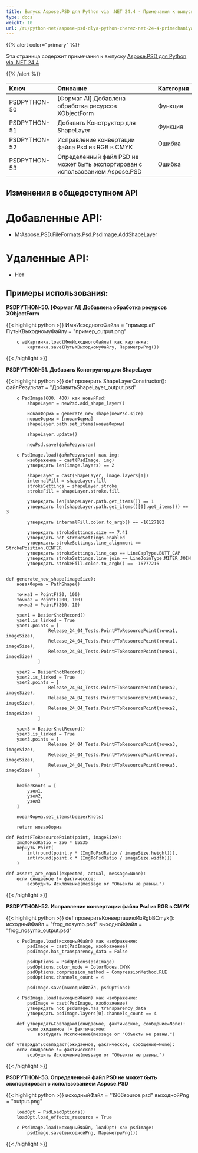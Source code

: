 ```yaml
---
title: Выпуск Aspose.PSD для Python via .NET 24.4 - Примечания к выпуску
type: docs
weight: 10
url: /ru/python-net/aspose-psd-dlya-python-cherez-net-24-4-primechaniya-k-vypusku/
---
```


{{% alert color="primary" %}}

Эта страница содержит примечания к выпуску [Aspose.PSD для Python via .NET 24.4](https://pypi.org/project/aspose-psd/)

{{% /alert %}}

| **Ключ**      | **Описание**                                                          | **Категория**|
|:-------------|:---------------------------------------------------------------------|:------------|
| PSDPYTHON-50 | [Формат AI] Добавлена обработка ресурсов XObjectForm                        | Функция     |
| PSDPYTHON-51 | Добавить Конструктор для ShapeLayer                                   | Функция     |
| PSDPYTHON-52 | Исправление конвертации файла Psd из RGB в CMYK                          | Ошибка         |
| PSDPYTHON-53 | Определенный файл PSD не может быть экспортирован с использованием Aspose.PSD               | Ошибка         |



## **Изменения в общедоступном API**
# **Добавленные API:**
- M:Aspose.PSD.FileFormats.Psd.PsdImage.AddShapeLayer

# **Удаленные API:**
- Нет


## **Примеры использования:**


**PSDPYTHON-50. [Формат AI] Добавлена обработка ресурсов XObjectForm**

{{< highlight python >}}
        ИмяИсходногоФайла = "пример.ai"
        ПутьКВыходномуФайлу = "пример_output.png"

        с aiКартинка.load(ИмяИсходногоФайла) как картинка:
            картинка.save(ПутьКВыходномуФайлу, ПараметрыPng())
{{< /highlight >}}

**PSDPYTHON-51. Добавить Конструктор для ShapeLayer**

{{< highlight python >}}
     def проверить ShapeLayerConstructor():
        файлРезультат = "ДобавитьShapeLayer_output.psd"

        с PsdImage(600, 400) как новыйPsd:
            shapeLayer = newPsd.add_shape_layer()

            новаяФорма = generate_new_shape(newPsd.size)
            новыеФормы = [новаяФорма]
            shapeLayer.path.set_items(новыеФормы)

            shapeLayer.update()

            newPsd.save(файлРезультат)

        с PsdImage.load(файлРезультат) как img:
            изображение = cast(PsdImage, img)
            утверждать len(image.layers) == 2

            shapeLayer = cast(ShapeLayer, image.layers[1])
            internalFill = shapeLayer.fill
            strokeSettings = shapeLayer.stroke
            strokeFill = shapeLayer.stroke.fill

            утверждать len(shapeLayer.path.get_items()) == 1
            утверждать len(shapeLayer.path.get_items()[0].get_items()) == 3

            утверждать internalFill.color.to_argb() == -16127182

            утверждать strokeSettings.size == 7.41
            утверждать not strokeSettings.enabled
            утверждать strokeSettings.line_alignment == StrokePosition.CENTER
            утверждать strokeSettings.line_cap == LineCapType.BUTT_CAP
            утверждать strokeSettings.line_join == LineJoinType.MITER_JOIN
            утверждать strokeFill.color.to_argb() == -16777216
			

    def generate_new_shape(imageSize):
        новаяФорма = PathShape()

        точка1 = PointF(20, 100)
        точка2 = PointF(200, 100)
        точка3 = PointF(300, 10)

        узел1 = BezierKnotRecord()
        узел1.is_linked = True
        узел1.points = [
                    Release_24_04_Tests.PointFToResourcePoint(точка1, imageSize),
                    Release_24_04_Tests.PointFToResourcePoint(точка1, imageSize),
                    Release_24_04_Tests.PointFToResourcePoint(точка1, imageSize)
                ]

        узел2 = BezierKnotRecord()
        узел2.is_linked = True
        узел2.points = [
                    Release_24_04_Tests.PointFToResourcePoint(точка2, imageSize),
                    Release_24_04_Tests.PointFToResourcePoint(точка2, imageSize),
                    Release_24_04_Tests.PointFToResourcePoint(точка2, imageSize)
                ]

        узел3 = BezierKnotRecord()
        узел3.is_linked = True
        узел3.points = [
                    Release_24_04_Tests.PointFToResourcePoint(точка3, imageSize),
                    Release_24_04_Tests.PointFToResourcePoint(точка3, imageSize),
                    Release_24_04_Tests.PointFToResourcePoint(точка3, imageSize)
                ]

        bezierKnots = [
            узел1,
            узел2,
            узел3
        ]

        новаяФорма.set_items(bezierKnots)

        return новаяФорма
		
    def PointFToResourcePoint(point, imageSize):
        ImgToPsdRatio = 256 * 65535
        вернуть Point(
            int(round(point.y * (ImgToPsdRatio / imageSize.height))),
            int(round(point.x * (ImgToPsdRatio / imageSize.width)))
        )

    def assert_are_equal(expected, actual, message=None):
        если ожидаемое != фактическое:
            возбудить Исключение(message or "Объекты не равны.")
			
{{< /highlight >}}

**PSDPYTHON-52. Исправление конвертации файла Psd из RGB в CMYK**

{{< highlight python >}}
     def проверитьКонвертациюИзRgbВCmyk():
        исходныйФайл = "frog_nosymb.psd"
        выходнойФайл = "frog_nosymb_output.psd"

        с PsdImage.load(исходныйФайл) как изображение:
            psdImage = cast(PsdImage, изображение)
            psdImage.has_transparency_data = False

            psdOptions = PsdOptions(psdImage)
            psdOptions.color_mode = ColorModes.CMYK
            psdOptions.compression_method = CompressionMethod.RLE
            psdOptions.channels_count = 4

            psdImage.save(выходнойФайл, psdOptions)

        с PsdImage.load(выходнойФайл) как изображение:
            psdImage = cast(PsdImage, изображение)
            утверждать not psdImage.has_transparency_data
            утверждать psdImage.layers[0].channels_count == 4

        def утверждатьСовпадают(ожидаемое, фактическое, сообщение=None):
            если ожидаемое != фактическое:
                возбудить Исключение(message or "Объекты не равны.")			

    def утверждатьСовпадают(ожидаемое, фактическое, сообщение=None):
        если ожидаемое != фактическое:
            возбудить Исключение(message or "Объекты не равны.")
				
{{< /highlight >}}

**PSDPYTHON-53. Определенный файл PSD не может быть экспортирован с использованием Aspose.PSD**

{{< highlight python >}}
        исходныйФайл = "1966source.psd"
        выходнойPng = "output.png"

        loadOpt = PsdLoadOptions()
        loadOpt.load_effects_resource = True

        с PsdImage.load(исходныйФайл, loadOpt) как psdImage:
            psdImage.save(выходнойPng, ПараметрыPng())
			
{{< /highlight >}}
